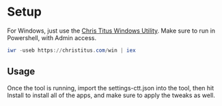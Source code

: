 # Setup

For Windows, just use the [Chris Titus Windows Utility](https://christitus.com/windows-tool/). Make sure to run in Powershell, with Admin access.

```powershell
iwr -useb https://christitus.com/win | iex
```

## Usage

Once the tool is running, import the settings-ctt.json into the tool, then hit Install to install all of the apps, and make sure to apply the tweaks as well.
```
